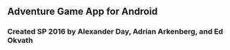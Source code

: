 
## Adventure Game App for Android

### Created SP 2016 by Alexander Day, Adrian Arkenberg, and Ed Okvath
